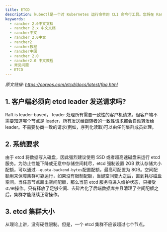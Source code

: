 ```yaml
---
title: ETCD
description: kubectl是一个对 Kubernetes 运行命令的 CLI 命令行工具。您将在 Rancher 2.x 的诸多运维和管理任务上需要使用它。
keywords:
  - rancher 2.0中文文档
  - rancher 2.x 中文文档
  - rancher中文
  - rancher 2.0中文
  - rancher2
  - rancher教程
  - rancher中国
  - rancher 2.0
  - rancher2.0 中文教程
  - 常见问题
  - ETCD
---
```


_原文链接: https://coreos.com/etcd/docs/latest/faq.html_

## 1. 客户端必须向 etcd leader 发送请求吗?

Raft is leader-based， leader 处理所有需要一致性的客户机请求。但客户端不需要知道哪个节点是 leader，所有发送给跟随者的一致性请求都会自动转发给 leader。不需要协商一致的请求(例如，序列化读取)可以由任何集群成员处理。

## 2. 系统要求

由于 etcd 将数据写入磁盘，因此强烈建议使用 SSD 或者超高速磁盘来运行 etcd 服务。为防止性能下降或无意中存储空间耗尽，etcd 强制设置 2GB 默认存储大小配额，可以通过`--quota-backend-bytes`配置配额，最高可配置为 8GB。空间配额用来保障集群可靠运行，如果没有限制配额，当键空间变大之后，直到耗尽磁盘空间。当任意节点超出空间配额，那么当前 etcd 服务将进入维护状态，只接受`读/删`操作。只有释放了足够空间、去碎片化了后端数据库并且清理了空间配额之后，集群才能继续正常操作。

## 3. etcd 集群大小

从理论上讲，没有硬性限制。但是，一个 etcd 集群不应该超过七个节点。
